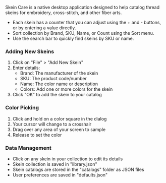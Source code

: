 Skein Care is a native desktop application designed to help catalog thread skeins for embroidery, cross-stitch, and other fiber arts.

- Each skein has a counter that you can adjust using the + and - buttons, or by entering a value directly.
- Sort collection by Brand, SKU, Name, or Count using the Sort menu.
- Use the search bar to quickly find skeins by SKU or name.

### Adding New Skeins
1. Click on "File" > "Add New Skein"
2. Enter details:
   - Brand: The manufacturer of the skein
   - SKU: The product code/number
   - Name: The color name or description
   - Colors: Add one or more colors for the skein
3. Click "OK" to add the skein to your catalog

### Color Picking
1. Click and hold on a color square in the dialog
2. Your cursor will change to a crosshair
3. Drag over any area of your screen to sample
4. Release to set the color

### Data Management
- Click on any skein in your collection to edit its details
- Skein collection is saved in "library.json"
- Skein catalogs are stored in the "catalogs" folder as JSON files
- User preferences are saved in "defaults.json"